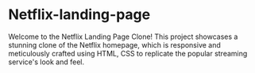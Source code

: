 # Netflix-landing-page
Welcome to the Netflix Landing Page Clone! This project showcases a stunning clone of the Netflix homepage, which is responsive and meticulously crafted using HTML, CSS to replicate the popular streaming service's look and feel.
